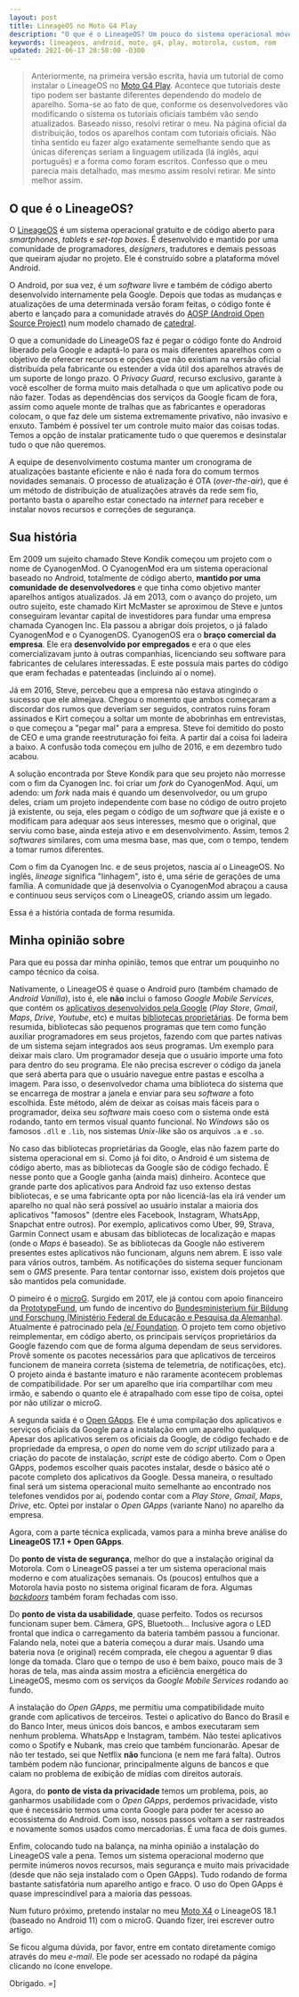 ```yaml
---
layout: post
title: LineageOS no Moto G4 Play
description: "O que é o LineageOS? Um pouco do sistema operacional móvel, seus recursos, sua história, vantagens e desvantagens."
keywords: lineageos, android, moto, g4, play, motorola, custom, rom
updated: 2021-06-17 20:58:00 -0300
---
```


> Anteriormente, na primeira versão escrita, havia um tutorial de como instalar o LineageOS no [Moto G4 Play](https://www.gsmarena.com/motorola_moto_g4_play-8104.php#xt16030). Acontece que tutoriais deste tipo podem ser bastante diferentes dependendo do modelo de aparelho. Soma-se ao fato de que, conforme os desenvolvedores vão modificando o sistema os tutoriais oficiais também vão sendo atualizados. Baseado nisso, resolvi retirar o meu. Na página oficial da distribuição, todos os aparelhos contam com tutoriais oficiais.  Não tinha sentido eu fazer algo exatamente semelhante sendo que as únicas diferenças seriam a linguagem utilizada (lá inglês, aqui português) e a forma como foram escritos. Confesso que o meu parecia mais detalhado, mas mesmo assim resolvi retirar. Me sinto melhor assim.

## O que é o LineageOS?

O [LineageOS](https://lineageos.org/) é um sistema operacional gratuito e de código aberto para *smartphones*, *tablets* e *set-top boxes*. É desenvolvido e mantido por uma comunidade de programadores, *designers*, tradutores e demais pessoas que queiram ajudar no projeto. Ele é construído sobre a plataforma móvel Android.

O Android, por sua vez, é um *software* livre e também de código aberto desenvolvido internamente pela Google. Depois que todas as mudanças e atualizações de uma determinada versão foram feitas, o código fonte é aberto e lançado para a comunidade através do [AOSP (Android Open Source Project)](https://source.android.com/) num modelo chamado de [catedral](https://pt.wikipedia.org/wiki/A_Catedral_e_o_Bazar#Modelos_de_Desenvolvimento).

O que a comunidade do LineageOS faz é pegar o código fonte do Android liberado pela Google e adaptá-lo para os mais diferentes aparelhos com o objetivo de oferecer recursos e opções que não existiam na versão oficial distribuída pela fabricante ou estender a vida útil dos aparelhos através de um suporte de longo prazo. O *Privacy Guard*, recurso exclusivo, garante à você escolher de forma muito mais detalhada o que um aplicativo pode ou não fazer. Todas as dependências dos serviços da Google ficam de fora, assim como aquele monte de tralhas que as fabricantes e operadoras colocam, o que faz dele um sistema extremamente privativo, não invasivo e enxuto. Também é possível ter um controle muito maior das coisas todas. Temos a opção de instalar praticamente tudo o que queremos e desinstalar tudo o que não queremos.

A equipe de desenvolvimento costuma manter um cronograma de atualizações bastante eficiente e não é nada fora do comum termos novidades semanais. O processo de atualização é OTA (*over-the-air*), que é um método de distribuição de atualizações através da rede sem fio, portanto basta o aparelho estar conectado na *internet* para receber e instalar novos recursos e correções de segurança.

## Sua história

Em 2009 um sujeito chamado Steve Kondik começou um projeto com o nome de CyanogenMod. O CyanogenMod era um sistema operacional baseado no Android, totalmente de código aberto, **mantido por uma comunidade de desenvolvedores** e que tinha como objetivo manter aparelhos antigos atualizados. Já em 2013, com o avanço do projeto, um outro sujeito, este chamado Kirt McMaster se aproximou de Steve e juntos conseguiram levantar capital de investidores para fundar uma empresa chamada Cyanogen Inc. Ela passou a abrigar dois projetos, o já falado CyanogenMod e o CyanogenOS. CyanogenOS era o **braço comercial da empresa**. Ele era **desenvolvido por empregados** e era o que eles comercializavam junto à outras companhias, licenciando seu software para fabricantes de celulares interessadas. E este possuía mais partes do código que eram fechadas e patenteadas (incluindo aí o nome).

Já em 2016, Steve, percebeu que a empresa não estava atingindo o sucesso que ele almejava. Chegou o momento que ambos começaram a discordar dos rumos que deveriam ser seguidos, contratos ruins foram assinados e Kirt começou a soltar um monte de abobrinhas em entrevistas, o que começou a "pegar mal" para a empresa. Steve foi demitido do posto de CEO e uma grande reestruturação foi feita. A partir daí a coisa foi ladeira a baixo. A confusão toda começou em julho de 2016, e em dezembro tudo acabou.

A solução encontrada por Steve Kondik para que seu projeto não morresse com o fim da Cyanogen Inc. foi criar um *fork* do CyanogenMod. Aqui, um adendo: um *fork* nada mais é quando um desenvolvedor, ou um grupo deles, criam um projeto independente com base no código de outro projeto já existente, ou seja, eles pegam o código de um *software* que já existe e o modificam para adequar aos seus interesses, mesmo que o original, que serviu como base, ainda esteja ativo e em desenvolvimento. Assim, temos 2 *softwares* similares, com uma mesma base, mas que, com o tempo, tendem a tomar rumos diferentes.

Com o fim da Cyanogen Inc. e de seus projetos, nascia aí o LineageOS. No inglês, *lineage* significa "linhagem", isto é, uma série de gerações de uma família. A comunidade que já desenvolvia o CyanogenMod abraçou a causa e continuou seus serviços com o LineageOS, criando assim um legado.

Essa é a história contada de forma resumida.

## Minha opinião sobre

Para que eu possa dar minha opinião, temos que entrar um pouquinho no campo técnico da coisa.

Nativamente, o LineageOS é quase o Android puro (também chamado de *Android Vanilla*), isto é, ele **não** inclui o famoso *Google Mobile Services*, que contém os [aplicativos desenvolvidos pela Google](https://play.google.com/store/apps/dev?id=5700313618786177705) (*Play Store*, *Gmail*, *Maps*, *Drive*, *Youtube*, etc) e muitas [bibliotecas proprietárias](https://pt.wikipedia.org/wiki/Biblioteca_(computa%C3%A7%C3%A3o)). De forma bem resumida, bibliotecas são pequenos programas que tem como função auxiliar programadores em seus projetos, fazendo com que partes nativas de um sistema sejam integrados aos seus programas. Um exemplo para deixar mais claro. Um programador deseja que o usuário importe uma foto para dentro do seu programa. Ele não precisa escrever o código da janela que será aberta para que o usuário navegue entre pastas e escolha a imagem. Para isso, o desenvolvedor chama uma biblioteca do sistema que se encarrega de mostrar a janela e enviar para seu *software* a foto escolhida. Este método, além de deixar as coisas mais fáceis para o programador, deixa seu *software* mais coeso com o sistema onde está rodando, tanto em termos visual quanto funcional. No *Windows* são os famosos `.dll` e `.lib`, nos sistemas *Unix-like* são os arquivos `.a` e `.so`.

No caso das bibliotecas proprietárias da Google, elas não fazem parte do sistema operacional em si. Como já foi dito, o Android é um sistema de código aberto, mas as bibliotecas da Google são de código fechado. É nesse ponto que a Google ganha (ainda mais) dinheiro. Acontece que grande parte dos aplicativos para Android faz uso extenso destas bibliotecas, e se uma fabricante opta por não licenciá-las ela irá vender um aparelho no qual não será possível ao usuário instalar a maioria dos aplicativos "famosos" (dentre eles Facebook, Instagram, WhatsApp, Snapchat entre outros). Por exemplo, aplicativos como Uber, 99, Strava, Garmin Connect usam e abusam das bibliotecas de localização e mapas (onde o *Maps* é baseado). Se as bibliotecas da Google não estiverem presentes estes aplicativos não funcionam, alguns nem abrem. E isso vale para vários outros, também. As notificações do sistema sequer funcionam sem o *GMS* presente. Para tentar contornar isso, existem dois projetos que são mantidos pela comunidade.

O pimeiro é o [microG](https://microg.org/). Surgido em 2017, ele já contou com apoio financeiro da [PrototypeFund](https://prototypefund.de/project/microg/), um fundo de incentivo do [Bundesministerium für Bildung und Forschung (Ministério Federal de Educação e Pesquisa da Alemanha)](https://www.bmbf.de/en/index.html). Atualmente é patrocinado pela [/e/ Foundation](https://e.foundation). O projeto tem como objetivo reimplementar, em código aberto, os principais serviços proprietários da Google fazendo com que de forma alguma dependam de seus servidores. Provê somente os pacotes necessários para que aplicativos de terceiros funcionem de maneira correta (sistema de telemetria, de notificações, etc). O projeto ainda é bastante imaturo e não raramente acontecem problemas de compatibilidade. Por ser um aparelho que iria compartilhar com meu irmão, e sabendo o quanto ele é atrapalhado com esse tipo de coisa, optei por não utilizar o microG.

A segunda saída é o [Open GApps](https://opengapps.org/). Ele é uma compilação dos aplicativos e serviços oficiais da Google para a instalação em um aparelho qualquer. Apesar dos aplicativos serem os oficiais da Google, de código fechado e de propriedade da empresa, o *open* do nome vem do *script* utilizado para a criação do pacote de instalação, *script* este de código aberto. Com o Open GApps, podemos escolher quais pacotes instalar, desde o básico até o pacote completo dos aplicativos da Google. Dessa maneira, o resultado final será um sistema operacional muito semelhante ao encontrado nos telefones vendidos por aí, podendo contar com a *Play Store*, *Gmail*, *Maps*, *Drive*, etc. Optei por instalar o *Open GApps* (variante Nano) no aparelho da empresa.

Agora, com a parte técnica explicada, vamos para a minha breve análise do **LineageOS 17.1 + Open GApps**.

Do **ponto de vista de segurança**, melhor do que a instalação original da Motorola. Com o LineageOS passei a ter um sistema operacional mais moderno e com atualizações semanais. Os (poucos) entulhos que a Motorola havia posto no sistema original ficaram de fora. Algumas [*backdoors*](https://pt.wikipedia.org/wiki/Backdoor) também foram fechadas com isso.

Do **ponto de vista da usabilidade**, quase perfeito. Todos os recursos funcionam super bem. Câmera, GPS, Bluetooth... Inclusive agora o LED frontal que indica o carregamento da bateria também passou a funcionar. Falando nela, notei que a bateria começou a durar mais. Usando uma bateria nova (e original) recém comprada, ele chegou a aguentar 9 dias longe da tomada. Claro que o tempo de uso é bem baixo, pouco mais de 3 horas de tela, mas ainda assim mostra a eficiência energética do LineageOS, mesmo com os serviços da *Google Mobile Services* rodando ao fundo.

A instalação do *Open GApps*, me permitiu uma compatibilidade muito grande com aplicativos de terceiros. Testei o aplicativo do Banco do Brasil e do Banco Inter, meus únicos dois bancos, e ambos executaram sem nenhum problema. WhatsApp e Instagram, também. Não testei aplicativos como o Spotify e Nubank, mas creio que também funcionarão. Apesar de não ter testado, sei que Netflix **não** funciona (e nem me fará falta). Outros também podem não funcionar, principalmente alguns de bancos e que caiam no problema de exibição de mídias com direitos autorais.

Agora, do **ponto de vista da privacidade** temos um problema, pois, ao ganharmos usabilidade com o *Open GApps*, perdemos privacidade, visto que é necessário termos uma conta Google para poder ter acesso ao ecossistema do Android. Com isso, nossos passos voltam a ser rastreados e novamente somos usados como mercadorias. É uma faca de dois gumes.

Enfim, colocando tudo na balança, na minha opinião a instalação do LineageOS vale a pena. Temos um sistema operacional moderno que permite inúmeros novos recursos, mais segurança e muito mais privacidade (desde que não seja instalado com o Open GApps). Tudo rodando de forma bastante satisfatória num aparelho antigo e fraco. O uso do Open GApps é quase imprescindível para a maioria das pessoas.

Num futuro próximo, pretendo instalar no meu [Moto X4](https://www.gsmarena.com/motorola_moto_x4-8634.php#xt1900-6) o LineageOS 18.1 (baseado no Android 11) com o microG. Quando fizer, irei escrever outro artigo.

Se ficou alguma dúvida, por favor, entre em contato diretamente comigo através do meu *e-mail*. Ele pode ser acessado no rodapé da página clicando no ícone envelope.

Obrigado. =]

